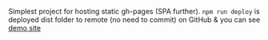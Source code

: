 Simplest project for hosting static gh-pages (SPA further).
`npm run deploy` is deployed dist folder to remote (no need to commit) on GitHub & you can see [demo site](https://vit-1.github.io/dist-gh-pages/)